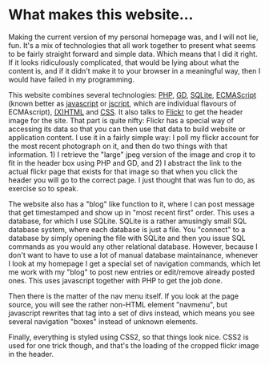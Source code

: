 # What makes this website...

Making the current version of my personal homepage was, and I will not lie, fun. It's a mix of technologies that all work together to present what seems to be fairly straight forward and simple data. Which means that I did it right. If it looks ridiculously complicated, that would be lying about what the content is, and if it didn't make it to your browser in a meaningful way, then I would have failed in my programming.

This website combines several technologies: <a href="http://www.php.net" target="_blank">PHP</a>, <a href="http://www.libgd.org/Main_Page" target="_blank">GD</a>, <a href="http://www.sqlite.org" target="_blank">SQLite</a>, <a href="http://en.wikipedia.org/wiki/ECMAScript" target="_blank">ECMAScript</a> (known better as <a href="http://en.wikipedia.org/wiki/JavaScript" target="_blank">javascript</a> or <a href="http://en.wikipedia.org/wiki/JScript" target="_blank">jscript</a>, which are individual flavours of ECMAscript), <a href="http://www.w3.org/TR/xhtml1/" target="_blank">(X)HTML</a> and <a href="http://www.w3.org/Style/CSS/" target="_blank">CSS</a>. It also talks to <a href="http://www.flickr.com" target="_blank">Flickr</a> to get the header image for the site. That part is quite nifty: Flickr has a special way of accessing its data so that you can then use that data to build website or application content. I use it in a fairly simple way: I poll my flickr account for the most recent photograph on it, and then do two things with that information. 1) I retrieve the "large" jpeg version of the image and crop it to fit in the header box using PHP and GD, and 2) I abstract the link to the actual flickr page that exists for that image so that when you click the header you will go to the correct page. I just thought that was fun to do, as exercise so to speak.

The website also has a "blog" like function to it, where I can post message that get timestamped and show up in "most recent first" order. This uses a database, for which I use SQLite. SQLite is a rather amusingly small SQL database system, where each database is just a file. You "connect" to a database by simply opening the file with SQLite and then you issue SQL commands as you would any other relational database. However, because I don't want to have to use a lot of manual database maintainance, whenever I look at my homepage I get a special set of navigation commands, which let me work with my "blog" to post new entries or edit/remove already posted ones. This uses javascript together with PHP to get the job done.

Then there is the matter of the nav menu itself. If you look at the page source, you will see the rather non-HTML element "navmenu", but javascript rewrites that tag into a set of divs instead, which means you see several navigation "boxes" instead of unknown elements.

Finally, everything is styled using CSS2, so that things look nice. CSS2 is used for one trick though, and that's the loading of the cropped flickr image in the header.
